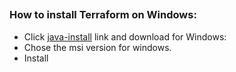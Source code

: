 ##
### How to install Terraform on Windows: 
- Click [java-install](https://www.oracle.com/ph/java/technologies/downloads/) link and download for Windows: 
- Chose the msi version for windows.
- Install 
##
